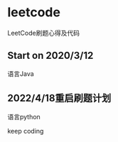 # leetcode
LeetCode刷题心得及代码

Start on 2020/3/12
--
语言Java

2022/4/18重启刷题计划
--
语言python


keep coding

